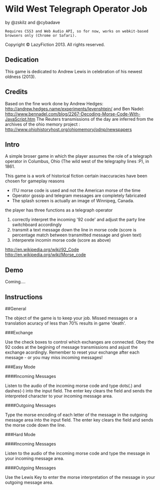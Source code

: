 # Wild West Telegraph Operator Job

by @zskilz and @cybadave

``Requires CSS3 and Web Audio API, so for now, works on webkit-based browsers only (Chrome or Safari).``

Copyright &copy; LazyFiction 2013. All rights reserved.

## Dedication

This game is dedicated to Andrew Lewis 
in celebration of his newest oldness (2013).

## Credits

Based on the fine work done by Andrew Hedges: http://andrew.hedges.name/experiments/levenshtein/ 
and Ben Nadel: http://www.bennadel.com/blog/2267-Decoding-Morse-Code-With-JavaScript.htm
The Reuters transmissions of the day are inferred from the archives of the ohio 
memory project : http://www.ohiohistoryhost.org/ohiomemory/odnp/newspapers


## Intro

A simple broser game in which the player assumes the role of a telegraph operator 
in Columbus, Ohio (The wild west of the telegraphy lines :P), in 1861. 

This game is a work of historical fiction
certain inaccuracies have been chosen for gameplay reasons
* ITU morse code is used and not the American morse of the time 
* Operator gossip and telegram messages are completely fabricated
* The splash screen is actually an image of Winnipeg, Canada.

 the player has three functions as a telegraph operator
 
  1. correctly interpret the incoming '92 code' and adjust the party line switchboard accordingly
  2. transmit a text message down the line in morse code (score is percentage match between transmitted message and given text)
  3. interperete incomin morse code (score as above)

http://en.wikipedia.org/wiki/92_Code
http://en.wikipedia.org/wiki/Morse_code
## Demo

Coming....

## Instructions

##General

The object of the game is to keep your job. 
Missed messages or a translation acuracy of less than 70% results in game 'death'.

###Exchange

Use the check boxes to control which exchanges are connected. 
Obey the 92 codes at the begining of message transmissions and asjust the exchange acordingly.
Remember to reset your exchange after each message - or you may miss incoming messages!

###Easy Mode

####Incoming Messages

Listen to the audio of the incoming morse code and type dots(.) and dashes(-) into the input field. 
The enter key clears the field and sends the interpreted character to your incoming message area.

####Outgoing Messages

Type the morse encoding of each letter of the message in the outgoing message area into the input field. 
The enter key clears the field and sends the morse code down the line.

###Hard Mode

####Incoming Messages

Listen to the audio of the incoming morse code and type the message in your incoming message area.

####Outgoing Messages

Use the Lewis Key to enter the morse interpretation of the message in your outgoing message area.
